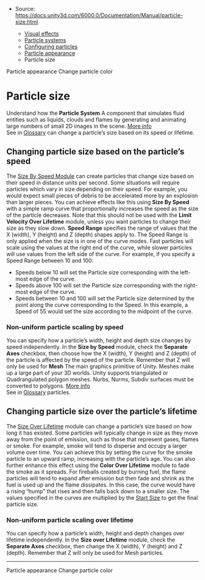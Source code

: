 * Source: https://docs.unity3d.com/6000.0/Documentation/Manual/particle-size.html

  * [Visual effects](https://docs.unity3d.com/6000.0/Documentation/Manual/visual-effects.html)
  * [Particle systems](https://docs.unity3d.com/6000.0/Documentation/Manual/ParticleSystems.html)
  * [Configuring particles](https://docs.unity3d.com/6000.0/Documentation/Manual/configuring-particles.html)
  * [Particle appearance](https://docs.unity3d.com/6000.0/Documentation/Manual/particle-appearance.html)
  * Particle size


[](https://docs.unity3d.com/6000.0/Documentation/Manual/particle-appearance.html)
Particle appearance
[](https://docs.unity3d.com/6000.0/Documentation/Manual/particle-color.html)
Change particle color
# Particle size
Understand how the **Particle System** A component that simulates fluid entities such as liquids, clouds and flames by generating and animating large numbers of small 2D images in the scene. [More info](https://docs.unity3d.com/6000.0/Documentation/Manual/class-ParticleSystem.html)  
See in [Glossary](https://docs.unity3d.com/6000.0/Documentation/Manual/Glossary.html#particlesystem) can change a particle’s size based on its speed or lifetime.
## Changing particle size based on the particle’s speed
The [Size By Speed Module](https://docs.unity3d.com/6000.0/Documentation/Manual/PartSysSizeBySpeedModule.html) can create particles that change size based on their speed in distance units per second.
Some situations will require particles which vary in size depending on their speed. For example, you would expect small pieces of debris to be accelerated more by an explosion than larger pieces. You can achieve effects like this using **Size By Speed** with a simple ramp curve that proportionally increases the speed as the size of the particle decreases. Note that this should not be used with the **Limit Velocity Over Lifetime** module, unless you want particles to change their size as they slow down.
**Speed Range** specifies the range of values that the X (width), Y (height) and Z (depth) shapes apply to. The Speed Range is only applied when the size is in one of the curve modes. Fast particles will scale using the values at the right end of the curve, while slower particles will use values from the left side of the curve. For example, if you specify a Speed Range between 10 and 100:
  * Speeds below 10 will set the Particle size corresponding with the left-most edge of the curve.
  * Speeds above 100 will set the Particle size corresponding with the right-most edge of the curve.
  * Speeds between 10 and 100 will set the Particle size determined by the point along the curve corresponding to the Speed. In this example, a Speed of 55 would set the size according to the midpoint of the curve.


### Non-uniform particle scaling by speed
You can specify how a particle’s width, height and depth size changes by speed independently. In the **Size by Speed** module, check the **Separate Axes** checkbox, then choose how the X (width), Y (height) and Z (depth) of the particle is affected by the speed of the particle. Remember that Z will only be used for **Mesh** The main graphics primitive of Unity. Meshes make up a large part of your 3D worlds. Unity supports triangulated or Quadrangulated polygon meshes. Nurbs, Nurms, Subdiv surfaces must be converted to polygons. [More info](https://docs.unity3d.com/6000.0/Documentation/Manual/mesh.html)  
See in [Glossary](https://docs.unity3d.com/6000.0/Documentation/Manual/Glossary.html#Mesh) particles.
## Changing particle size over the particle’s lifetime
The [Size Over Lifetime](https://docs.unity3d.com/6000.0/Documentation/Manual/PartSysRotOverLifeModule.html) module can change a particle’s size based on how long it has existed.
Some particles will typically change in size as they move away from the point of emission, such as those that represent gases, flames or smoke. For example, smoke will tend to disperse and occupy a larger volume over time. You can achieve this by setting the curve for the smoke particle to an upward ramp, increasing with the particle’s age. You can also further enhance this effect using the **Color Over Lifetime** module to fade the smoke as it spreads. 
For fireballs created by burning fuel, the flame particles will tend to expand after emission but then fade and shrink as the fuel is used up and the flame dissipates. In this case, the curve would have a rising “hump” that rises and then falls back down to a smaller size.
The values specified in the curves are multiplied by the [Start Size](https://docs.unity3d.com/6000.0/Documentation/Manual/PartSysMainModule.html) to get the final particle size.
### Non-uniform particle scaling over lifetime
You can specify how a particle’s width, height and depth changes over lifetime independently. In the **Size over Lifetime** module, check the **Separate Axes** checkbox, then change the X (width), Y (height) and Z (depth). Remember that Z will only be used for Mesh particles.
* * *
[](https://docs.unity3d.com/6000.0/Documentation/Manual/particle-appearance.html)
Particle appearance
[](https://docs.unity3d.com/6000.0/Documentation/Manual/particle-color.html)
Change particle color
